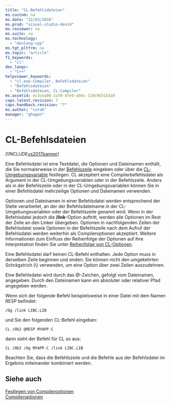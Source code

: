 ```yaml
---
title: "CL-Befehlsdateien"
ms.custom: na
ms.date: "12/03/2016"
ms.prod: "visual-studio-dev14"
ms.reviewer: na
ms.suite: na
ms.technology: 
  - "devlang-cpp"
ms.tgt_pltfrm: na
ms.topic: "article"
f1_keywords: 
  - "cl"
dev_langs: 
  - "C++"
helpviewer_keywords: 
  - "cl.exe-Compiler, Befehlsdateien"
  - "Befehlsdateien"
  - "Befehlsdateien, CL-Compiler"
ms.assetid: ec3cea06-2af0-4fe9-a94c-119c9d31b3a9
caps.latest.revision: 7
caps.handback.revision: "7"
ms.author: "corob"
manager: "ghogen"
---
```

# CL-Befehlsdateien
[!INCLUDE[vs2017banner](../../assembler/inline/includes/vs2017banner.md)]

Eine Befehlsdatei ist eine Textdatei, die Optionen und Dateinamen enthält, die Sie normalerweise in der [Befehlszeile](../../build/reference/compiler-command-line-syntax.md) eingeben oder über die [CL\-Umgebungsvariable](../../build/reference/cl-environment-variables.md) festlegen.  CL akzeptiert eine Compilerbefehlsdatei als Argument in der CL\-Umgebungsvariablen oder in der Befehlszeile.  Anders als in der Befehlszeile oder in der CL\-Umgebungsvariablen können Sie in einer Befehlsdatei mehrzeilige Optionen und Dateinamen verwenden.  
  
 Optionen und Dateinamen in einer Befehlsdatei werden entsprechend der Stelle verarbeitet, an der der Befehlsdateiname in der CL\-Umgebungsvariablen oder der Befehlszeile genannt wird.  Wenn in der Befehlsdatei jedoch die **\/link**\-Option auftritt, werden alle Optionen im Rest der Zeile an den Linker übergeben.  Optionen in nachfolgenden Zeilen der Befehlsdatei sowie Optionen in der Befehlszeile nach dem Aufruf der Befehlsdatei werden weiterhin als Compileroptionen akzeptiert.  Weitere Informationen zum Einfluss der Reihenfolge der Optionen auf ihre Interpretation finden Sie unter [Reihenfolge von CL\-Optionen](../../build/reference/order-of-cl-options.md).  
  
 Eine Befehlsdatei darf keinen CL\-Befehl enthalten.  Jede Option muss in derselben Zeile beginnen und enden; Sie können nicht den umgekehrten Schrägstrich \(\\\) verwenden, um eine Option über zwei Zeilen auszudehnen.  
  
 Eine Befehlsdatei wird durch das @\-Zeichen, gefolgt vom Dateinamen, angegeben. Durch den Dateinamen kann ein absoluter oder relativer Pfad angegeben werden.  
  
 Wenn sich der folgende Befehl beispielsweise in einer Datei mit dem Namen RESP befindet:  
  
```  
/Og /link LIBC.LIB  
```  
  
 und Sie den folgenden CL\-Befehl eingeben:  
  
```  
CL /Ob2 @RESP MYAPP.C  
```  
  
 dann sieht der Befehl für CL so aus:  
  
```  
CL /Ob2 /Og MYAPP.C /link LIBC.LIB  
```  
  
 Beachten Sie, dass die Befehlszeile und die Befehle aus der Befehlsdatei im Ergebnis miteinander kombiniert werden.  
  
## Siehe auch  
 [Festlegen von Compileroptionen](../../build/reference/setting-compiler-options.md)   
 [Compileroptionen](../../build/reference/compiler-options.md)
